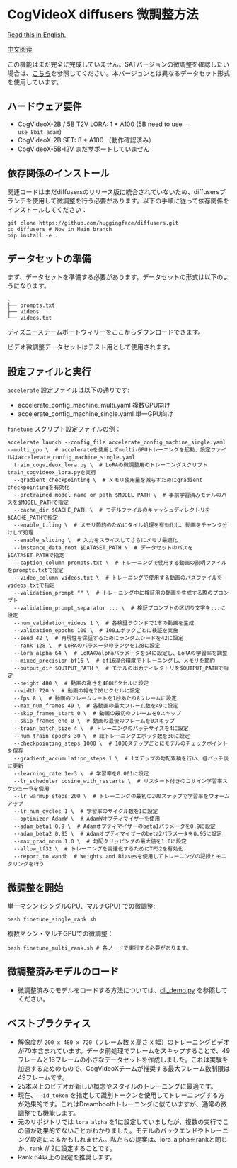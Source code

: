 # CogVideoX diffusers 微調整方法

[Read this in English.](./README_zh)

[中文阅读](./README_zh.md)


この機能はまだ完全に完成していません。SATバージョンの微調整を確認したい場合は、[こちら](../sat/README_ja.md)を参照してください。本バージョンとは異なるデータセット形式を使用しています。

## ハードウェア要件

+ CogVideoX-2B / 5B T2V LORA: 1 * A100  (5B need to use `--use_8bit_adam`)
+ CogVideoX-2B SFT:  8 * A100 （動作確認済み）
+ CogVideoX-5B-I2V まだサポートしていません

## 依存関係のインストール

関連コードはまだdiffusersのリリース版に統合されていないため、diffusersブランチを使用して微調整を行う必要があります。以下の手順に従って依存関係をインストールしてください：

```shell
git clone https://github.com/huggingface/diffusers.git
cd diffusers # Now in Main branch
pip install -e .
```

## データセットの準備

まず、データセットを準備する必要があります。データセットの形式は以下のようになります。

```
.
├── prompts.txt
├── videos
└── videos.txt
```

[ディズニースチームボートウィリー](https://huggingface.co/datasets/Wild-Heart/Disney-VideoGeneration-Dataset)をここからダウンロードできます。

ビデオ微調整データセットはテスト用として使用されます。

## 設定ファイルと実行

`accelerate` 設定ファイルは以下の通りです:

+ accelerate_config_machine_multi.yaml 複数GPU向け
+ accelerate_config_machine_single.yaml 単一GPU向け

`finetune` スクリプト設定ファイルの例：

```
accelerate launch --config_file accelerate_config_machine_single.yaml --multi_gpu \  # accelerateを使用してmulti-GPUトレーニングを起動、設定ファイルはaccelerate_config_machine_single.yaml
  train_cogvideox_lora.py \  # LoRAの微調整用のトレーニングスクリプトtrain_cogvideox_lora.pyを実行
  --gradient_checkpointing \  # メモリ使用量を減らすためにgradient checkpointingを有効化
  --pretrained_model_name_or_path $MODEL_PATH \  # 事前学習済みモデルのパスを$MODEL_PATHで指定
  --cache_dir $CACHE_PATH \  # モデルファイルのキャッシュディレクトリを$CACHE_PATHで指定
  --enable_tiling \  # メモリ節約のためにタイル処理を有効化し、動画をチャンク分けして処理
  --enable_slicing \  # 入力をスライスしてさらにメモリ最適化
  --instance_data_root $DATASET_PATH \  # データセットのパスを$DATASET_PATHで指定
  --caption_column prompts.txt \  # トレーニングで使用する動画の説明ファイルをprompts.txtで指定
  --video_column videos.txt \  # トレーニングで使用する動画のパスファイルをvideos.txtで指定
  --validation_prompt "" \  # トレーニング中に検証用の動画を生成する際のプロンプト
  --validation_prompt_separator ::: \  # 検証プロンプトの区切り文字を:::に設定
  --num_validation_videos 1 \  # 各検証ラウンドで1本の動画を生成
  --validation_epochs 100 \  # 100エポックごとに検証を実施
  --seed 42 \  # 再現性を保証するためにランダムシードを42に設定
  --rank 128 \  # LoRAのパラメータのランクを128に設定
  --lora_alpha 64 \  # LoRAのalphaパラメータを64に設定し、LoRAの学習率を調整
  --mixed_precision bf16 \  # bf16混合精度でトレーニングし、メモリを節約
  --output_dir $OUTPUT_PATH \  # モデルの出力ディレクトリを$OUTPUT_PATHで指定
  --height 480 \  # 動画の高さを480ピクセルに設定
  --width 720 \  # 動画の幅を720ピクセルに設定
  --fps 8 \  # 動画のフレームレートを1秒あたり8フレームに設定
  --max_num_frames 49 \  # 各動画の最大フレーム数を49に設定
  --skip_frames_start 0 \  # 動画の最初のフレームを0スキップ
  --skip_frames_end 0 \  # 動画の最後のフレームを0スキップ
  --train_batch_size 4 \  # トレーニングのバッチサイズを4に設定
  --num_train_epochs 30 \  # 総トレーニングエポック数を30に設定
  --checkpointing_steps 1000 \  # 1000ステップごとにモデルのチェックポイントを保存
  --gradient_accumulation_steps 1 \  # 1ステップの勾配累積を行い、各バッチ後に更新
  --learning_rate 1e-3 \  # 学習率を0.001に設定
  --lr_scheduler cosine_with_restarts \  # リスタート付きのコサイン学習率スケジューラを使用
  --lr_warmup_steps 200 \  # トレーニングの最初の200ステップで学習率をウォームアップ
  --lr_num_cycles 1 \  # 学習率のサイクル数を1に設定
  --optimizer AdamW \  # AdamWオプティマイザーを使用
  --adam_beta1 0.9 \  # Adamオプティマイザーのbeta1パラメータを0.9に設定
  --adam_beta2 0.95 \  # Adamオプティマイザーのbeta2パラメータを0.95に設定
  --max_grad_norm 1.0 \  # 勾配クリッピングの最大値を1.0に設定
  --allow_tf32 \  # トレーニングを高速化するためにTF32を有効化
  --report_to wandb  # Weights and Biasesを使用してトレーニングの記録とモニタリングを行う
```

## 微調整を開始

単一マシン (シングルGPU、マルチGPU) での微調整:

```shell
bash finetune_single_rank.sh
```

複数マシン・マルチGPUでの微調整：

```shell
bash finetune_multi_rank.sh # 各ノードで実行する必要があります。
```

## 微調整済みモデルのロード

+ 微調整済みのモデルをロードする方法については、[cli_demo.py](../inference/cli_demo.py) を参照してください。

## ベストプラクティス

+ 解像度が `200 x 480 x 720`（フレーム数 x 高さ x 幅）のトレーニングビデオが70本含まれています。データ前処理でフレームをスキップすることで、49フレームと16フレームの小さなデータセットを作成しました。これは実験を加速するためのもので、CogVideoXチームが推奨する最大フレーム数制限は49フレームです。
+ 25本以上のビデオが新しい概念やスタイルのトレーニングに最適です。
+ 現在、`--id_token` を指定して識別トークンを使用してトレーニングする方が効果的です。これはDreamboothトレーニングに似ていますが、通常の微調整でも機能します。
+ 元のリポジトリでは `lora_alpha` を1に設定していましたが、複数の実行でこの値が効果的でないことがわかりました。モデルのバックエンドやトレーニング設定によるかもしれません。私たちの提案は、lora_alphaをrankと同じか、rank // 2に設定することです。
+ Rank 64以上の設定を推奨します。
